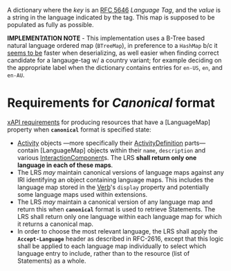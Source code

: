 A dictionary where the _key_ is an [RFC 5646][1] _Language Tag_, and the
_value_ is a string in the language indicated by the tag. This map is
supposed to be populated as fully as possible.

**IMPLEMENTATION NOTE** - This implementation uses a B-Tree based natural
language ordered map (`BTreeMap`), in preference to a `HashMap` b/c it
[seems to be][2] faster when deserializing, as well easier when finding
correct candidate for a langauge-tag w/ a country variant; for example
deciding on the appropriate label when the dictionary contains entries for
`en-US`, `en`, and `en-AU`.


# Requirements for _Canonical_ format

[xAPI requirements][3] for producing resources that have a [LanguageMap]
property when **`canonical`** format is specified state:

* [Activity][4] objects &mdash;more specifically their [ActivityDefinition][5]
  parts&mdash; contain [LanguageMap] objects within their `name`, `description`
  and various [InteractionComponent][6]s. The LRS **shall return only one
  language in each of these maps**.
* The LRS _may_ maintain canonical versions of language maps against any
  IRI identifying an object containing language maps. This includes the
  language map stored in the [Verb][7]'s `display` property and potentially
  some language maps used within extensions.
* The LRS _may_ maintain a canonical version of any language map and return
  this when **`canonical`** format is used to retrieve Statements. The LRS
  shall return only one language within each language map for which it
  returns a canonical map.
* In order to choose the most relevant language, the LRS shall apply the
  **`Accept-Language`** header as described in RFC-2616, except that this
  logic shall be applied to each language map individually to select which
  language entry to include, rather than to the resource (list of Statements)
  as a whole.


[1]: https://www.rfc-editor.org/rfc/rfc5646.html
[2]: https://users.rust-lang.org/t/hashmap-vs-btreemap/13804

[3]: https://opensource.ieee.org/xapi/xapi-base-standard-documentation/-/blob/main/9274.1.xAPI%20Base%20Standard%20for%20LRSs.md#language-filtering-requirements-for-canonical-format-statements
[4]: crate::Activity
[5]: crate::ActivityDefinition
[6]: crate::InteractionComponent
[7]: crate::Verb
